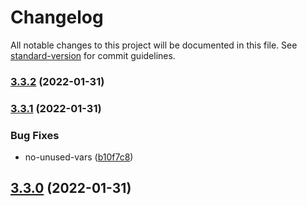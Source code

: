 # Changelog

All notable changes to this project will be documented in this file. See [standard-version](https://github.com/conventional-changelog/standard-version) for commit guidelines.

### [3.3.2](https://github.com/bgord/eslint-config-bgord/compare/v3.3.1...v3.3.2) (2022-01-31)

### [3.3.1](https://github.com/bgord/eslint-config-bgord/compare/v3.3.0...v3.3.1) (2022-01-31)


### Bug Fixes

* no-unused-vars ([b10f7c8](https://github.com/bgord/eslint-config-bgord/commit/b10f7c89133d43ea080e50ecefa66ee54269fe30))

## [3.3.0](https://github.com/bgord/eslint-config-bgord/compare/v3.2.0...v3.3.0) (2022-01-31)
